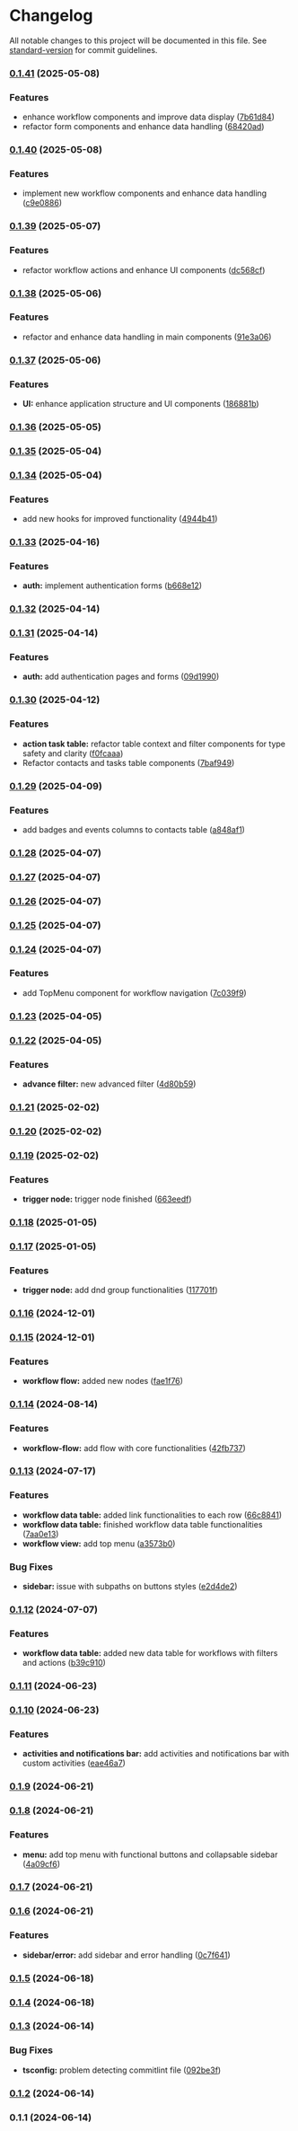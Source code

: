 # Changelog

All notable changes to this project will be documented in this file. See [standard-version](https://github.com/conventional-changelog/standard-version) for commit guidelines.

### [0.1.41](https://github.com/PabloHelmbrecht/leadgrowth-app/compare/v0.1.40...v0.1.41) (2025-05-08)


### Features

* enhance workflow components and improve data display ([7b61d84](https://github.com/PabloHelmbrecht/leadgrowth-app/commit/7b61d8483d323e1c77e3941aa09101080e0a748d))
* refactor form components and enhance data handling ([68420ad](https://github.com/PabloHelmbrecht/leadgrowth-app/commit/68420ad0256396f3c58dfdb64f4cf4675e73f2b4))

### [0.1.40](https://github.com/PabloHelmbrecht/leadgrowth-app/compare/v0.1.39...v0.1.40) (2025-05-08)


### Features

* implement new workflow components and enhance data handling ([c9e0886](https://github.com/PabloHelmbrecht/leadgrowth-app/commit/c9e0886fc7aaf01c94ce393fa128a06a67e756a8))

### [0.1.39](https://github.com/PabloHelmbrecht/leadgrowth-app/compare/v0.1.38...v0.1.39) (2025-05-07)


### Features

* refactor workflow actions and enhance UI components ([dc568cf](https://github.com/PabloHelmbrecht/leadgrowth-app/commit/dc568cf1dd5c9382373f9f749816a5b7c3c15df3))

### [0.1.38](https://github.com/PabloHelmbrecht/leadgrowth-app/compare/v0.1.37...v0.1.38) (2025-05-06)


### Features

* refactor and enhance data handling in main components ([91e3a06](https://github.com/PabloHelmbrecht/leadgrowth-app/commit/91e3a0620cca8c056b9d8614c6b7dc0ef4b015f9))

### [0.1.37](https://github.com/PabloHelmbrecht/leadgrowth-app/compare/v0.1.36...v0.1.37) (2025-05-06)


### Features

* **UI:** enhance application structure and UI components ([186881b](https://github.com/PabloHelmbrecht/leadgrowth-app/commit/186881b48300fc8d6f04e65d188ba79349aff397))

### [0.1.36](https://github.com/PabloHelmbrecht/leadgrowth-app/compare/v0.1.35...v0.1.36) (2025-05-05)

### [0.1.35](https://github.com/PabloHelmbrecht/leadgrowth-app/compare/v0.1.34...v0.1.35) (2025-05-04)

### [0.1.34](https://github.com/PabloHelmbrecht/leadgrowth-app/compare/v0.1.33...v0.1.34) (2025-05-04)


### Features

*  add new hooks for improved functionality ([4944b41](https://github.com/PabloHelmbrecht/leadgrowth-app/commit/4944b41f4d1245da6b443226423c4a91cda1ec67))

### [0.1.33](https://github.com/PabloHelmbrecht/leadgrowth-app/compare/v0.1.32...v0.1.33) (2025-04-16)


### Features

* **auth:** implement authentication forms ([b668e12](https://github.com/PabloHelmbrecht/leadgrowth-app/commit/b668e123ac7cd571b57452cd8b480fe466606dc5))

### [0.1.32](https://github.com/PabloHelmbrecht/leadgrowth-app/compare/v0.1.31...v0.1.32) (2025-04-14)

### [0.1.31](https://github.com/PabloHelmbrecht/leadgrowth-app/compare/v0.1.30...v0.1.31) (2025-04-14)


### Features

* **auth:** add authentication pages and forms ([09d1990](https://github.com/PabloHelmbrecht/leadgrowth-app/commit/09d19902a80149f8bb8093401ce597ecb52c0afd))

### [0.1.30](https://github.com/PabloHelmbrecht/leadgrowth-app/compare/v0.1.29...v0.1.30) (2025-04-12)


### Features

* **action task table:** refactor table context and filter components for type safety and clarity ([f0fcaaa](https://github.com/PabloHelmbrecht/leadgrowth-app/commit/f0fcaaac075c2959b64f685b60e098509eae201f))
* Refactor contacts and tasks table components ([7baf949](https://github.com/PabloHelmbrecht/leadgrowth-app/commit/7baf949a73a46456696ddee7be575dea04f0e45b))

### [0.1.29](https://github.com/PabloHelmbrecht/leadgrowth-app/compare/v0.1.28...v0.1.29) (2025-04-09)


### Features

* add badges and events columns to contacts table ([a848af1](https://github.com/PabloHelmbrecht/leadgrowth-app/commit/a848af1c9707b670d89aed381f4996878719a10b))

### [0.1.28](https://github.com/PabloHelmbrecht/leadgrowth-app/compare/v0.1.27...v0.1.28) (2025-04-07)

### [0.1.27](https://github.com/PabloHelmbrecht/leadgrowth-app/compare/v0.1.26...v0.1.27) (2025-04-07)

### [0.1.26](https://github.com/PabloHelmbrecht/leadgrowth-app/compare/v0.1.25...v0.1.26) (2025-04-07)

### [0.1.25](https://github.com/PabloHelmbrecht/leadgrowth-app/compare/v0.1.24...v0.1.25) (2025-04-07)

### [0.1.24](https://github.com/PabloHelmbrecht/leadgrowth-app/compare/v0.1.23...v0.1.24) (2025-04-07)


### Features

* add TopMenu component for workflow navigation ([7c039f9](https://github.com/PabloHelmbrecht/leadgrowth-app/commit/7c039f90f34f8730b91e4278238081040a1ab418))

### [0.1.23](https://github.com/PabloHelmbrecht/leadgrowth-app/compare/v0.1.22...v0.1.23) (2025-04-05)

### [0.1.22](https://github.com/PabloHelmbrecht/leadgrowth-app/compare/v0.1.21...v0.1.22) (2025-04-05)


### Features

* **advance filter:** new advanced filter ([4d80b59](https://github.com/PabloHelmbrecht/leadgrowth-app/commit/4d80b599806754f96e531fb8d087d7bc38d81eaf))

### [0.1.21](https://github.com/PabloHelmbrecht/leadgrowth-app/compare/v0.1.19...v0.1.21) (2025-02-02)

### [0.1.20](https://github.com/PabloHelmbrecht/leadgrowth-app/compare/v0.1.19...v0.1.20) (2025-02-02)

### [0.1.19](https://github.com/PabloHelmbrecht/leadgrowth-app/compare/v0.1.18...v0.1.19) (2025-02-02)


### Features

* **trigger node:** trigger node finished ([663eedf](https://github.com/PabloHelmbrecht/leadgrowth-app/commit/663eedf8c6424d1bd31e38826f507bd7d75cb60c))

### [0.1.18](https://github.com/PabloHelmbrecht/leadgrowth-app/compare/v0.1.17...v0.1.18) (2025-01-05)

### [0.1.17](https://github.com/PabloHelmbrecht/leadgrowth-app/compare/v0.1.16...v0.1.17) (2025-01-05)


### Features

* **trigger node:** add dnd group functionalities ([117701f](https://github.com/PabloHelmbrecht/leadgrowth-app/commit/117701fc88865891a36ae713d15f429b16853260))

### [0.1.16](https://github.com/PabloHelmbrecht/leadgrowth-app/compare/v0.1.15...v0.1.16) (2024-12-01)

### [0.1.15](https://github.com/PabloHelmbrecht/leadgrowth-app/compare/v0.1.14...v0.1.15) (2024-12-01)


### Features

* **workflow flow:** added new nodes ([fae1f76](https://github.com/PabloHelmbrecht/leadgrowth-app/commit/fae1f76b9aea1e79e6d4bfe88d9fecf4458ff916))

### [0.1.14](https://github.com/PabloHelmbrecht/leadgrowth-app/compare/v0.1.13...v0.1.14) (2024-08-14)


### Features

* **workflow-flow:** add flow with core functionalities ([42fb737](https://github.com/PabloHelmbrecht/leadgrowth-app/commit/42fb73728c16d8a4b9a43cb187253898d72bc769))

### [0.1.13](https://github.com/PabloHelmbrecht/leadgrowth-app/compare/v0.1.12...v0.1.13) (2024-07-17)


### Features

* **workflow data table:** added link functionalities to each row ([66c8841](https://github.com/PabloHelmbrecht/leadgrowth-app/commit/66c884137cbea149b4658aafb68ecdeb2f2f3963))
* **workflow data table:** finished workflow data table functionalities ([7aa0e13](https://github.com/PabloHelmbrecht/leadgrowth-app/commit/7aa0e13eddf75eb8e0edf4a04e84f10d8b1255a0))
* **workflow view:** add top menu ([a3573b0](https://github.com/PabloHelmbrecht/leadgrowth-app/commit/a3573b0f77cb95856d0bcafe87bb538375b8b60c))


### Bug Fixes

* **sidebar:** issue with subpaths on buttons styles ([e2d4de2](https://github.com/PabloHelmbrecht/leadgrowth-app/commit/e2d4de282ffb2f0d7d9af30073e9b0c5a627eef4))

### [0.1.12](https://github.com/PabloHelmbrecht/leadgrowth-app/compare/v0.1.11...v0.1.12) (2024-07-07)


### Features

* **workflow data table:** added new data table for workflows with filters and actions ([b39c910](https://github.com/PabloHelmbrecht/leadgrowth-app/commit/b39c910256d1275a905a7ec2a6d7b38d4abc85bc))

### [0.1.11](https://github.com/PabloHelmbrecht/leadgrowth-app/compare/v0.1.10...v0.1.11) (2024-06-23)

### [0.1.10](https://github.com/PabloHelmbrecht/leadgrowth-app/compare/v0.1.9...v0.1.10) (2024-06-23)


### Features

* **activities and notifications bar:** add activities and notifications bar with custom activities ([eae46a7](https://github.com/PabloHelmbrecht/leadgrowth-app/commit/eae46a7b1e07791c89493157de687ed7f4de582a))

### [0.1.9](https://github.com/PabloHelmbrecht/leadgrowth-app/compare/v0.1.8...v0.1.9) (2024-06-21)

### [0.1.8](https://github.com/PabloHelmbrecht/leadgrowth-app/compare/v0.1.7...v0.1.8) (2024-06-21)


### Features

* **menu:** add top menu with functional buttons and collapsable sidebar ([4a09cf6](https://github.com/PabloHelmbrecht/leadgrowth-app/commit/4a09cf627e0c3c3ccbe52a297e2d0cf94c579ac7))

### [0.1.7](https://github.com/PabloHelmbrecht/leadgrowth-app/compare/v0.1.6...v0.1.7) (2024-06-21)

### [0.1.6](https://github.com/PabloHelmbrecht/leadgrowth-app/compare/v0.1.5...v0.1.6) (2024-06-21)


### Features

* **sidebar/error:** add sidebar and error handling ([0c7f641](https://github.com/PabloHelmbrecht/leadgrowth-app/commit/0c7f641dabec77bd059810fccb184788755afc4d))

### [0.1.5](https://github.com/PabloHelmbrecht/leadgrowth-app/compare/v0.1.4...v0.1.5) (2024-06-18)

### [0.1.4](https://github.com/PabloHelmbrecht/leadgrowth-app/compare/v0.1.3...v0.1.4) (2024-06-18)

### [0.1.3](https://github.com/PabloHelmbrecht/leadgrowth-app/compare/v0.1.2...v0.1.3) (2024-06-14)


### Bug Fixes

* **tsconfig:** problem detecting commitlint file ([092be3f](https://github.com/PabloHelmbrecht/leadgrowth-app/commit/092be3fd1ebc59d873e4fe507311a278e6cd1311))

### [0.1.2](https://github.com/PabloHelmbrecht/leadgrowth-app/compare/v0.1.1...v0.1.2) (2024-06-14)

### 0.1.1 (2024-06-14)
